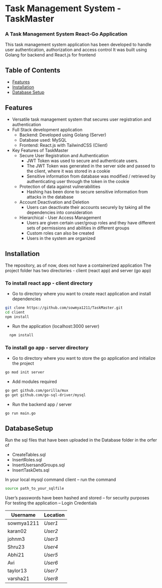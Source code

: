 # Task Management System - TaskMaster
### A Task Management System React-Go Application 

This task management system application has been developed to handle user authentication, authorization and access control
It was built using Golang for backend and React.js for frontend

## Table of Contents

- [Features](#features)
- [Installation](#installation)
- [Database Setup](#databasesetup)

## Features

- Versatile task management system that secures user registration and authentication
- Full Stack development application
  - Backend: Developed using Golang (Server)
  - Database used: MySQL
  - Frontend: React.js with TailwindCSS (Client)
- Key Features of TaskMaster
  - Secure User Registration and Authentication
    - JWT Token was used to secure and authenticate users. 
    - The JWT Token was generated in the server side and passed to the client, where it was stored in a cookie
    - Sensitive information from database was modified / retrieved by authenticating user through the token in the cookie
  - Protection of data against vulnerabilities
    - Hashing has been done to secure sensitive information from attacks in the database
  - Account Deactivation and Deletion
     - Users can deactivate their accounts securely by taking all the dependencies into consideration
  - Hierarchical - User Access Management 
     - Users are given certain user/group roles and they have different sets of permissions and abilities in different groups
     - Custom roles can also be created
     - Users in the system are organized

## Installation

The repository, as of now, does not have a containerized application
The project folder has two directories - client (react app) and server (go app)
### To install react app - client directory
- Go to directory where you want to create react application and install dependencies
```bash
git clone https://github.com/sowmya1211/TaskMaster.git
cd client
npm install
```
- Run the application (localhost:3000 server)
```bash
  npm install
```
### To install go app - server directory
- Go to directory where you want to store the go application and initialize the project
```bash
go mod init server
```
- Add modules required
```bash
go get github.com/gorilla/mux
go get github.com/go-sql-driver/mysql
```
- Run the backend app / server
```bash
go run main.go
```
## DatabaseSetup

Run the sql files that have been uploaded in the Database folder in the orfer of
- CreateTables.sql
- InsertRoles.sql
- InsertUsersandGroups.sql
- InsertTaskDets.sql

In your local mysql command client – run the command 
```bash
source path_to_your_sqlfile
```

User’s passwords have been hashed and stored – for security purposes <br>
For testing the application – Login Credentials

| Username    | Location |
| ----------- | -------- |
| sowmya1211  | _User1_  |
| karan02     | _User2_  |
| johnm3      | _User3_  |
| Shru23      | _User4_  |
| Abhi21      | _User5_  |
| Avi         | _User6_  |
| taylor13    | _User7_  |
| varsha21    | _User8_  |
